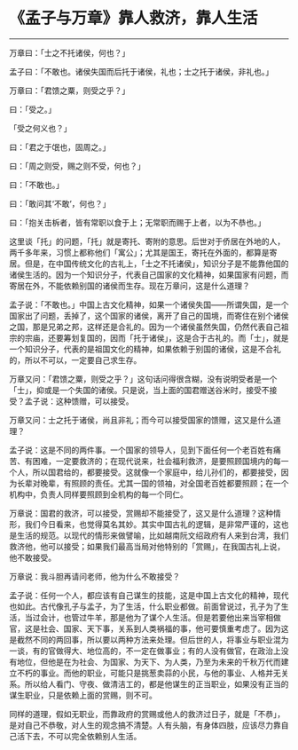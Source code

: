 # 《孟子与万章》靠人救济，靠人生活

------

万章曰：「士之不托诸侯，何也？」

孟子曰：「不敢也。诸侯失国而后托于诸侯，礼也；士之托于诸侯，非礼也。」

万章曰：「君馈之粟，则受之乎？」

曰：「受之。」

「受之何义也？」

曰：「君之于氓也，固周之。」

曰：「周之则受，赐之则不受，何也？」

曰：「不敢也。」

曰：「敢问其‘不敢’，何也？」

曰：「抱关击柝者，皆有常职以食于上；无常职而赐于上者，以为不恭也。」

这里谈「托」的问题，「托」就是寄托、寄附的意思。后世对于侨居在外地的人，两千多年来，习惯上都称他们「寓公」；尤其是国王，寄托在外面的，都算是寄居。但是，在中国传统文化的古礼上，「士之不托诸侯」，知识分子是不能靠他国的诸侯生活的。因为一个知识分子，代表自己国家的文化精神，如果国家有问题，而寄居在外，不能依赖别国的诸侯而生存。现在万章问，这是什么道理？

孟子说：「不敢也。」中国上古文化精神，如果一个诸侯失国——所谓失国，是一个国家出了问题，丢掉了，这个国家的诸侯，离开了自己的国境，而寄住在别个诸侯之国，那是兄弟之邦，这样还是合礼的。因为一个诸侯虽然失国，仍然代表自己祖宗的宗庙，还要筹划复国的，因而「托于诸侯」，这是合于古礼的。而「士」，就是一个知识分子，代表的是祖国文化的精神，如果依赖于别国的诸侯，这是不合礼的，所以不可以，一定要自己求生存。

万章又问：「君馈之粟，则受之乎？」这句话问得很含糊，没有说明受者是一个「士」，抑或是一个失国的诸侯。只是说，当上面的国君赠送谷米时，接受不接受？孟子说：这种馈赠，可以接受。

万章又问：士之托于诸侯，尚且非礼；而今可以接受国家的馈赠，这又是什么道理？

孟子说：这是不同的两件事。一个国家的领导人，见到下面任何一个老百姓有痛苦、有困难，一定要救济的；在现代说来，社会福利救济，是要照顾国境内的每一个人，所以国君给的，都要接受。这就像一个家庭中，给儿孙们的，都要接受，因为长辈对晚辈，有照顾的责任。尤其一国的领袖，对全国老百姓都要照顾；在一个机构中，负责人同样要照顾到全机构的每一个同仁。

万章说：国君的救济，可以接受，赏赐却不能接受了，这又是什么道理？这种情形，我们今日看来，也觉得莫名其妙。其实中国古礼的逻辑，是非常严谨的，这也是生活的规范。以现代的情形来做譬喻，比如越南阮文绍政府有人来到台湾，我们救济他，他可以接受；如果我们最高当局对他特别的「赏赐」，在我国古礼上说，他不敢接受。

万章说：我斗胆再请问老师，他为什么不敢接受？

孟子说：任何一个人，都应该有自己谋生的技能，这是中国上古文化的精神，现代也如此。古代像孔子与孟子，为了生活，什么职业都做。前面曾说过，孔子为了生活，当过会计，也管过牛羊，那是他为了谋个人生活。但是若要他出来当宰相做官，这是社会、国家、天下事，关系到人类祸福的事，他可要慎重考虑了。因为这是截然不同的两回事，所以要以两种方法来处理。但后世的人，将事业与职业混为一谈，有的官做得大、地位高的，不一定在做事业；有的人没有做官，在政治上没有地位，但他是在为社会、为国家、为天下、为人类，乃至为未来的千秋万代而建立不朽的事业。而他的职业，可能只是挑葱卖蒜的小民，与他的事业、人格并无关系。所以给人看门、守夜、做清洁工的，都是他谋生的正当职业，如果没有正当的谋生职业，只是依赖上面的赏赐，则不可。

同样的道理，假如无职业，而靠政府的赏赐或他人的救济过日子，就是「不恭」，是对自己不恭敬，对人生的观念搞不清楚。人有头脑，有身体四肢，应该尽力靠自己活下去，不可以完全依赖别人生活。

